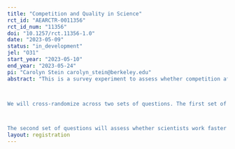 ```yaml
---
title: "Competition and Quality in Science"
rct_id: "AEARCTR-0011356"
rct_id_num: "11356"
doi: "10.1257/rct.11356-1.0"
date: "2023-05-09"
status: "in_development"
jel: "O31"
start_year: "2023-05-10"
end_year: "2023-05-24"
pi: "Carolyn Stein carolyn_stein@berkeley.edu"
abstract: "This is a survey experiment to assess whether competition affects the quality of scientific research. We will reach out to corresponding authors on scientific papers via a fully anonymous email survey.

We will cross-randomize across two sets of questions. The first set of questions will assess whether scientists think that important work is more likely to be competitive. We will pose a hypothetical scenario about working on a project, but randomly vary the expected journal placement of the project. We will then ask scientists how likely they think it is that another team is working on a similar project.

The second set of questions will assess whether scientists work faster and less carefully if they believe the project is competitive (i.e., multiple parties are working on the same project). We will pose a hypothetical scenario about working on a project, but randomly vary the probability that another team is working on the project. We will then ask scientists (a) how long will they spend finishing the project and (b) which tasks would the do prior to publication (replication, additional analyses, etc.)"
layout: registration
---
```



